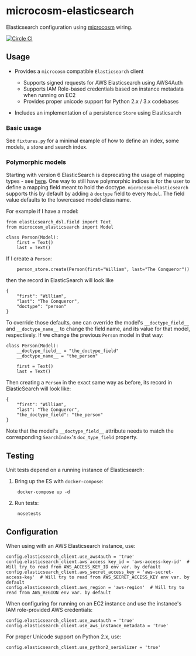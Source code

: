 # microcosm-elasticsearch

Elasticsearch configuration using [microcosm](https://github.com/globality-corp/microcosm) wiring.

[![Circle CI](https://circleci.com/gh/globality-corp/microcosm-elasticsearch/tree/develop.svg?style=svg)](https://circleci.com/gh/globality-corp/microcosm-elasticsearch/tree/develop)


## Usage

 - Provides a `microcosm` compatible `Elasticsearch` client
    -  Supports signed requests for AWS Elasticsearch using AWS4Auth
    -  Supports IAM Role-based credentials based on instance metadata when running on EC2
    -  Provides proper unicode support for Python 2.x / 3.x codebases

 - Includes an implementation of a persistence `Store` using Elasticsarch

### Basic usage

See `fixtures.py` for a minimal example of how to define an index, some models, a store and search index. 

### Polymorphic models

Starting with version 6 ElasticSearch is deprecating the usage of mapping types - see [here](https://www.elastic.co/guide/en/elasticsearch/reference/master/removal-of-types.html).
One way to still have polymorphic indices is for the user to define a mapping field meant to hold the doctype. `microcosm-elasticsearch` supports this by default by adding a `doctype` field to every `Model`. The field value defaults to the lowercased model class name.

For example if I have a model:
```
from elasticsearch_dsl.field import Text
from microcosm_elasticsearch import Model

class Person(Model):
    first = Text()
    last = Text()
```

If I create a `Person`:
```
    person_store.create(Person(first="William", last="The Conqueror"))
```
then the record in ElasticSearch will look like
```
{
    "first": "William",
    "last": "The Conqueror",
    "doctype": "person"
}

```

To override those defaults, one can override the model's `__doctype_field__` and `__doctype_name__` to change the field name, and its value for that model, respectively. If we change the previous `Person` model in that way:

```
class Person(Model):
    __doctype_field__ = "the_doctype_field" 
    __doctype_name__ = "the_person"

    first = Text()
    last = Text()
```
Then creating a `Person` in the exact same way as before, its record in ElasticSearch will look like:
```
{
    "first": "William",
    "last": "The Conqueror",
    "the_doctype_field": "the_person"
}
```

Note that the model's `__doctype_field__` attribute needs to match the corresponding `SearchIndex`'s `doc_type_field` property.

## Testing

Unit tests depend on a running instance of Elasticsearch:

 1. Bring up the ES with `docker-compose`:

         docker-compose up -d

 2. Run tests:

         nosetests


## Configuration

When using with an AWS Elasticsearch instance, use:

    config.elasticsearch_client.use_aws4auth = 'true'
    config.elasticsearch_client.aws_access_key_id = 'aws-access-key-id'  # Will try to read from AWS_ACCESS_KEY_ID env var. by default
    config.elasticsearch_client.aws_secret_access_key = 'aws-secret-access-key'  # Will try to read from AWS_SECRET_ACCESS_KEY env var. by default
    config.elasticsearch_client.aws_region = 'aws-region'  # Will try to read from AWS_REGION env var. by default

When configuring for running on an EC2 instance and use the instance's IAM role-provided AWS credentials:

    config.elasticsearch_client.use_aws4auth = 'true'
    config.elasticsearch_client.use_aws_instance_metadata = 'true'

For proper Unicode support on Python 2.x, use:

    config.elasticsearch_client.use_python2_serializer = 'true'
